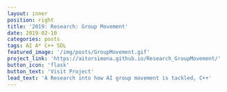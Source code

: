 ```yaml
---
layout: inner
position: right
title: '2019: Research: Group Movement'
date: 2019-02-10
categories: posts
tags: AI A* C++ SDL 
featured_image: '/img/posts/GroupMovement.gif'
project_link: 'https://aitorsimona.github.io/Research_GroupMovement/'
button_icon: 'flask'
button_text: 'Visit Project'
lead_text: 'A Research into how AI group movement is tackled, C++'
---
```

